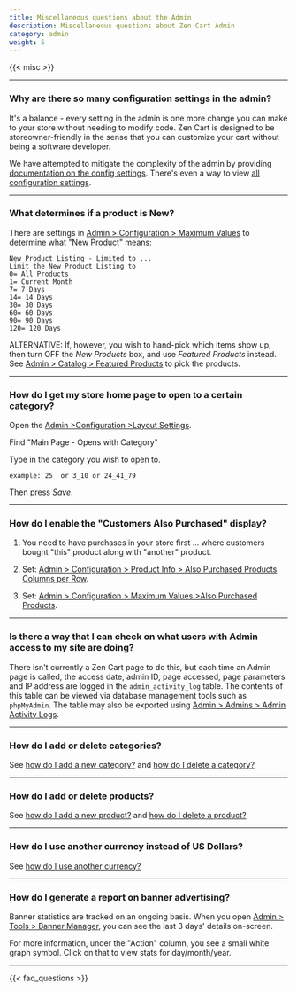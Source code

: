 ```yaml
---
title: Miscellaneous questions about the Admin
description: Miscellaneous questions about Zen Cart Admin
category: admin
weight: 5
---
```


{{< misc >}} 

---
### Why are there so many configuration settings in the admin? 

It's a balance - every setting in the admin is one more change you can make 
to your store without needing to modify code.  Zen Cart is designed to be
storeowner-friendly in the sense that you can customize your cart without
being a software developer.

We have attempted to mitigate the complexity of the admin by providing 
[documentation on the config settings](/user/admin_pages/configuration/). 
There's even a way to view [all configuration settings](/user/admin_pages/configuration/all/). 

---
### What determines if a product is New?

There are settings in [Admin > Configuration > Maximum Values](/user/admin_pages/configuration/configuration_maximumvalues/) to determine what "New Product" means: 

```
New Product Listing - Limited to ...
Limit the New Product Listing to
0= All Products
1= Current Month
7= 7 Days
14= 14 Days
30= 30 Days
60= 60 Days
90= 90 Days
120= 120 Days
```


ALTERNATIVE:
If, however, you wish to hand-pick which items show up, then turn OFF the *New Products* box, and use *Featured Products* instead.  See [Admin > Catalog > Featured Products](/user/admin_pages/catalog/featured/) to pick the products. 


---
### How do I get my store home page to open to a certain category?

Open the [Admin  >Configuration  >Layout Settings](/user/admin_pages/configuration/configuration_layoutsettings/). 

Find "Main Page - Opens with Category"

Type in the category you wish to open to.

```
example: 25  or 3_10 or 24_41_79
```

Then press *Save*. 

---
### How do I enable the "Customers Also Purchased" display?

1. You need to have purchases in your store first ... where customers bought "this" product along with "another" product.

2. Set: [Admin > Configuration > Product Info > Also Purchased Products Columns per Row](/user/admin_pages/configuration/configuration_productinfo/#also_purchased_products_columns_per_row). 

3. Set: [Admin > Configuration > Maximum Values >Also Purchased Products](/user/admin_pages/configuration/configuration_maximumvalues/#also_purchased_products).

--- 
### Is there a way that I can check on what users with Admin access to my site are doing?

There isn't currently a Zen Cart page to do this, but each time an Admin page is called, the access date, admin ID, page accessed, page parameters and IP address are logged in the `admin_activity_log` table. The contents of this table can be viewed via database management tools such as `phpMyAdmin`.  The table may also be exported using [Admin > Admins > Admin Activity Logs](/user/admin_pages/admins/admin_activity_logs/). 

--- 
### How do I add or delete categories? 
See [how do I add a new category?](/user/products/add_delete/#how-do-i-add-a-new-category) and 
[how do I delete a category?](/user/products/add_delete/#how-do-i-delete-a-category)

--- 
### How do I add or delete products? 
See [how do I add a new product?](/user/products/add_delete/#how-do-i-add-a-new-category) and 
[how do I delete a product?](/user/products/add_delete/#how-do-i-delete-a-category)

--- 
### How do I use another currency instead of US Dollars?
See [how do I use another currency?](/user/localization/my_currency/) 

---

### How do I generate a report on banner advertising? 
Banner statistics are tracked on an ongoing basis. When you open [Admin > Tools > Banner Manager](/user/admin_pages/tools/banner_manager/), you can see the last 3 days' details on-screen.

For more information, under the "Action" column, you see a small white graph symbol. Click on that to view stats for day/month/year.

---
<!-- please keep this at the end --> 
{{< faq_questions >}}
